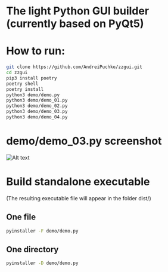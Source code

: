# The light Python GUI builder (currently based on PyQt5)

# How to run:
```bash
git clone https://github.com/AndreiPuchko/zzgui.git
cd zzgui
pip3 install poetry
poetry shell
poetry install
python3 demo/demo.py
python3 demo/demo_01.py
python3 demo/demo_02.py
python3 demo/demo_03.py
python3 demo/demo_04.py
```

# demo/demo_03.py screenshot
![Alt text](https://andreipuchko.github.io/zzgui/screenshot.png)
# Build standalone executable 
(The resulting executable file will appear in the folder  dist/)
## One file
```bash
pyinstaller -F demo/demo.py
```

## One directory
```bash
pyinstaller -D demo/demo.py
```
